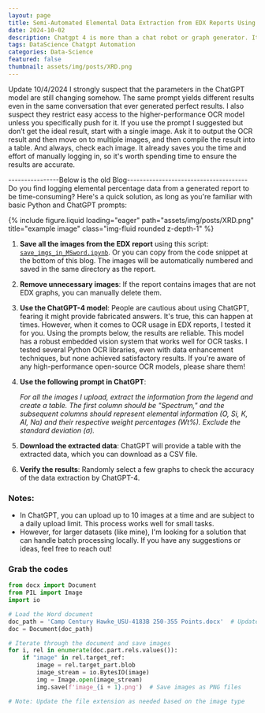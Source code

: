 ```yaml
---
layout: page
title: Semi-Automated Elemental Data Extraction from EDX Reports Using Python and ChatGPT
date: 2024-10-02
description: Chatgpt 4 is more than a chat robot or graph generator. Its embedded vision model is robust!
tags: DataScience Chatgpt Automation
categories: Data-Science
featured: false
thumbnail: assets/img/posts/XRD.png
---
```

Update 10/4/2024
I strongly suspect that the parameters in the ChatGPT model are still changing somehow. The same prompt yields different results even in the same conversation that ever generated perfect results. I also suspect they restrict easy access to the higher-performance OCR model unless you specifically push for it. If you use the prompt I suggested but don’t get the ideal result, start with a single image. Ask it to output the OCR result and then move on to multiple images, and then compile the result into a table. And always, check each image. It already saves you the time and effort of manually logging in, so it's worth spending time to ensure the results are accurate.

----------------Below is the old Blog--------------------------------------
Do you find logging elemental percentage data from a generated report to be time-consuming? Here's a quick solution, as long as you're familiar with basic Python and ChatGPT prompts:
<div class="row">
    <div class="col-sm mt-3 mt-md-0">
        {% include figure.liquid loading="eager" path="assets/img/posts/XRD.png" title="example image" class="img-fluid rounded z-depth-1" %}
    </div>
</div>

1. **Save all the images from the EDX report** using this script: [`save_imgs_in_MSword.ipynb`](https://github.com/ZJ-Gao/OCR_XRD_Reports/blob/main/save_imgs_in_MSword.ipynb). Or you can copy from the code snippet at the bottom of this blog. The images will be automatically numbered and saved in the same directory as the report.
2. **Remove unnecessary images**: If the report contains images that are not EDX graphs, you can manually delete them.
3. **Use the ChatGPT-4 model**: People are cautious about using ChatGPT, fearing it might provide fabricated answers. It's true, this can happen at times. However, when it comes to OCR usage in EDX reports, I tested it for you. Using the prompts below, the results are reliable. This model has a robust embedded vision system that works well for OCR tasks. I tested several Python OCR libraries, even with data enhancement techniques, but none achieved satisfactory results. If you're aware of any high-performance open-source OCR models, please share them!
4. **Use the following prompt in ChatGPT**:
    
    *For all the images I upload, extract the information from the legend and create a table. The first column should be "Spectrum," and the subsequent columns should represent elemental information (O, Si, K, Al, Na) and their respective weight percentages (Wt%). Exclude the standard deviation (σ).*
    
5. **Download the extracted data**: ChatGPT will provide a table with the extracted data, which you can download as a CSV file.
6. **Verify the results**: Randomly select a few graphs to check the accuracy of the data extraction by ChatGPT-4.

### Notes:

- In ChatGPT, you can upload up to 10 images at a time and are subject to a daily upload limit. This process works well for small tasks.
- However, for larger datasets (like mine), I'm looking for a solution that can handle batch processing locally. If you have any suggestions or ideas, feel free to reach out!

### Grab the codes

```python
from docx import Document
from PIL import Image
import io

# Load the Word document
doc_path = 'Camp Century Hawke_USU-4183B 250-355 Points.docx'  # Update with your document path
doc = Document(doc_path)

# Iterate through the document and save images
for i, rel in enumerate(doc.part.rels.values()):
    if "image" in rel.target_ref:
        image = rel.target_part.blob
        image_stream = io.BytesIO(image)
        img = Image.open(image_stream)
        img.save(f'image_{i + 1}.png')  # Save images as PNG files

# Note: Update the file extension as needed based on the image type
```